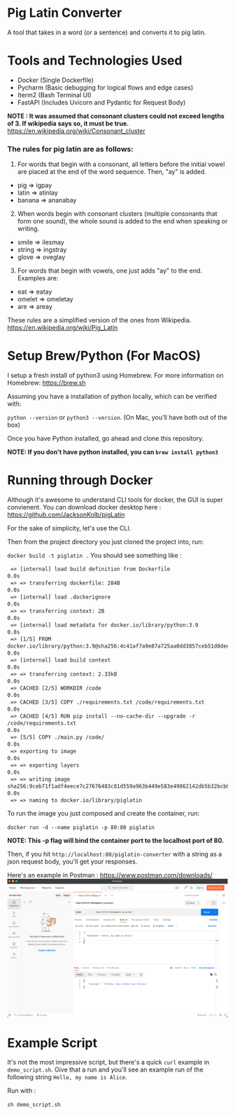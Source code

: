 # Pig Latin Converter 
A tool that takes in a word (or a sentence) and converts it to pig latin.

# Tools and Technologies Used

- Docker (Single Dockerfile)
- Pycharm (Basic debugging for logical flows and edge cases)
- Iterm2 (Bash Terminal UI)
- FastAPI (Includes Uvicorn and Pydantic for Request Body)

**NOTE : It was assumed that consonant clusters could not exceed lengths of 3. If wikipedia says so, it must be true.** https://en.wikipedia.org/wiki/Consonant_cluster


### The rules for pig latin are as follows:

1. For words that begin with a consonant, all letters before the initial vowel are placed at the end of the word sequence. Then, "ay" is added.

* pig => igpay
* latin => atinlay
* banana => ananabay

2. When words begin with consonant clusters (multiple consonants that form one sound), the whole sound is added to the end when speaking or writing.

* smile => ilesmay
* string => ingstray
* glove => oveglay

3. For words that begin with vowels, one just adds "ay" to the end. Examples are:

* eat => eatay
* omelet => omeletay
* are => areay

These rules are a simplified version of the ones from Wikipedia. https://en.wikipedia.org/wiki/Pig_Latin


# Setup Brew/Python (For MacOS)
I setup a fresh install of python3 using Homebrew. For more information on Homebrew: https://brew.sh

Assuming you have a installation of python locally, which can be verified with: 

`python --version` or `python3 --version`. (On Mac, you'll have both out of the box)

Once you have Python installed, go ahead and clone this repository.

**NOTE: If you don't have python installed, you can `brew install python3`**

# Running through Docker

Although it's awesome to understand CLI tools for docker, the GUI is super convienent. You can download docker desktop here : https://github.com/JacksonKolb/pigLatin

For the sake of simplicity, let's use the CLI.

Then from the project directory you just cloned the project into, run: 

`docker build -t piglatin .`
You should see something like : 

````[+] Building 0.9s (10/10) FINISHED
 => [internal] load build definition from Dockerfile                                                                                                                                                   0.0s
 => => transferring dockerfile: 284B                                                                                                                                                                   0.0s
 => [internal] load .dockerignore                                                                                                                                                                      0.0s
 => => transferring context: 2B                                                                                                                                                                        0.0s
 => [internal] load metadata for docker.io/library/python:3.9                                                                                                                                          0.8s
 => [1/5] FROM docker.io/library/python:3.9@sha256:4c41af7a9e87a725aa0dd3857ceb51d0deea8923ceb362aa38eaa5e525a23a21                                                                                    0.0s
 => [internal] load build context                                                                                                                                                                      0.0s
 => => transferring context: 2.33kB                                                                                                                                                                    0.0s
 => CACHED [2/5] WORKDIR /code                                                                                                                                                                         0.0s
 => CACHED [3/5] COPY ./requirements.txt /code/requirements.txt                                                                                                                                        0.0s
 => CACHED [4/5] RUN pip install --no-cache-dir --upgrade -r /code/requirements.txt                                                                                                                    0.0s
 => [5/5] COPY ./main.py /code/                                                                                                                                                                        0.0s
 => exporting to image                                                                                                                                                                                 0.0s
 => => exporting layers                                                                                                                                                                                0.0s
 => => writing image sha256:9ceb71f1adf4eece7c27676483c81d559a963b449e583e49862142db5b32bcb0                                                                                                           0.0s
 => => naming to docker.io/library/piglatin
````

To run the image you just composed and create the container, run:

`docker run -d --name piglatin -p 80:80 piglatin`

**NOTE: This -p flag will bind the container port to the localhost port of 80.**

Then, if you hit `http://localhost:80/piglatin-converter` with a string as a json request body, you'll get your responses.

Here's an example in Postman : https://www.postman.com/downloads/
![](images/examplePost.png)

# Example Script
 
It's not the most impressive script, but there's a quick `curl` example in `demo_script.sh`. Give that a run and 
you'll see an example run of the following string  `Hello, my name is Alice`.

Run with :  

``sh demo_script.sh``
